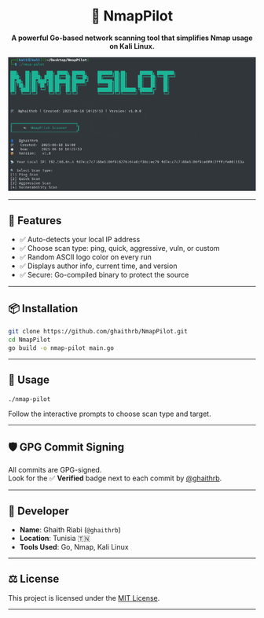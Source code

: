 <h1 align="center">🚀 NmapPilot</h1>

<p align="center">
  <strong>A powerful Go-based network scanning tool that simplifies Nmap usage on Kali Linux.</strong>
</p>

<p align="center">
  <img src="img/czz" alt="NmapPilot UI" width="600"/>
</p>

---

## 🔧 Features

- ✅ Auto-detects your local IP address
- ✅ Choose scan type: ping, quick, aggressive, vuln, or custom
- ✅ Random ASCII logo color on every run
- ✅ Displays author info, current time, and version
- ✅ Secure: Go-compiled binary to protect the source

---

## 📦 Installation

```bash
git clone https://github.com/ghaithrb/NmapPilot.git
cd NmapPilot
go build -o nmap-pilot main.go
```

---

## 🚀 Usage

```bash
./nmap-pilot
```

Follow the interactive prompts to choose scan type and target.

---

## 🛡 GPG Commit Signing

All commits are GPG-signed.  
Look for the ✅ **Verified** badge next to each commit by [@ghaithrb](https://github.com/ghaithrb).

---

## 👤 Developer

- **Name**: Ghaith Riabi (`@ghaithrb`)
- **Location**: Tunisia 🇹🇳
- **Tools Used**: Go, Nmap, Kali Linux

---

## ⚖ License

This project is licensed under the [MIT License](./LICENSE).

---
